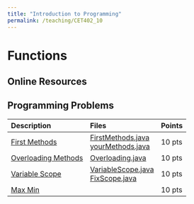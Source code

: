 ```yaml
---
title: "Introduction to Programming"
permalink: /teaching/CET402_10
---
```


# Functions

## Online Resources

## Programming Problems

| Description                                                  | Files                                                                                                                              | Points |
| :----------------------------------------------------------- | :--------------------------------------------------------------------------------------------------------------------------------- | :----- |
| [First Methods](/files/CET402/pdfs/10_FirstMethods.pdf)      | [FirstMethods.java](/files/CET402/java_files/FirstMethods.java) <br> [yourMethods.java](/files/CET402/java_files/yourMethods.java) | 10 pts |
| [Overloading Methods](/files/CET402/pdfs/10_Overloading.pdf) | [Overloading.java](/files/CET402/java_files/Overloading.java)                                                                      | 10 pts |
| [Variable Scope](/files/CET402/pdfs/10_VariableScope.pdf)    | [VariableScope.java](/files/CET402/java_files/VariableScope.java) <br> [FixScope.java](/files/CET402/java_files/FixScope.java)     | 10 pts |
| [Max Min](/files/CET402/pdfs/10_MinMax.pdf)                  |                                                                                                                                    | 10 pts |
